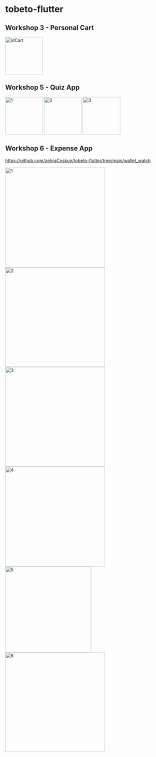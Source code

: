 # tobeto-flutter
## Workshop 3 - Personal Cart
<img width="120" alt="idCart" src="https://github.com/zehraCoskun/tobeto-flutter/assets/110024096/bcfb9713-a89b-47ec-a631-7d0cc3371ce0">


## Workshop 5 - Quiz App
<img width="120" alt="1" src="https://github.com/zehraCoskun/tobeto-flutter/assets/110024096/1d1cc55d-f5ae-4a47-934d-b97406da10bf">
<img width="120" alt="2" src="https://github.com/zehraCoskun/tobeto-flutter/assets/110024096/eaa9093f-1c12-4c81-96ef-845c10063673">
<img width="120" alt="3" src="https://github.com/zehraCoskun/tobeto-flutter/assets/110024096/f864d35e-170e-4c6f-bfde-8010abb24d59">

## Workshop 6 - Expense App
https://github.com/zehraCoskun/tobeto-flutter/tree/main/wallet_watch

<img width="319" alt="1" src="https://github.com/zehraCoskun/tobeto-flutter/assets/110024096/c3bc6fca-1292-43e5-8be5-7ea4630dd39f">
<img width="319" alt="2" src="https://github.com/zehraCoskun/tobeto-flutter/assets/110024096/c7a6c3d2-6ea0-43ae-bd15-907f395b9e22">
<img width="319" alt="3" src="https://github.com/zehraCoskun/tobeto-flutter/assets/110024096/93c30809-64f2-46d4-a2fa-fed02788f4a5">
<img width="319" alt="4" src="https://github.com/zehraCoskun/tobeto-flutter/assets/110024096/99a183b5-3f54-45d6-971f-71439b397601">
<img width="275" alt="5" src="https://github.com/zehraCoskun/tobeto-flutter/assets/110024096/a3ffc054-035e-4b1f-aafd-42454514c7de">
<img width="319" alt="6" src="https://github.com/zehraCoskun/tobeto-flutter/assets/110024096/f5bfd7cf-aa7e-4f0b-bd98-a375a3208e05">





